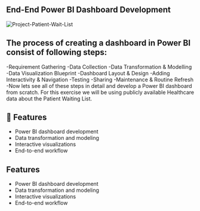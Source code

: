 ##                    End-End Power BI Dashboard Development
![Project-Patient-Wait-List](https://github.com/user-attachments/assets/f1678a63-11dd-44dd-92e3-f3714d0fe41f)
##  The process of creating a dashboard in Power BI consist of following steps:  
-Requirement Gathering
-Data Collection
-Data Transformation & Modelling
-Data Visualization Blueprint
-Dashboard Layout & Design
-Adding Interactivity & Navigation
-Testing
-Sharing
-Maintenance & Routine Refresh
-Now lets see all of these steps in detail and develop a Power BI dashboard from scratch. For this exercise we will be using publicly available Healthcare data about the Patient Waiting List.
## 🚀 Features
- Power BI dashboard development  
- Data transformation and modeling  
- Interactive visualizations  
- End-to-end workflow  
## Features
- Power BI dashboard development
- Data transformation and modeling
- Interactive visualizations
- End-to-end workflow
